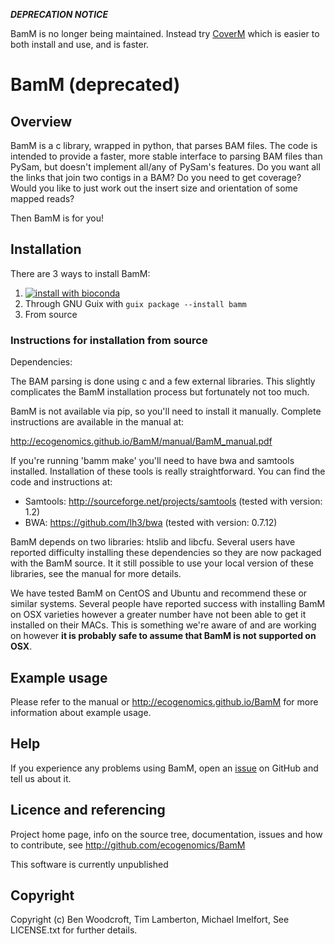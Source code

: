 

**_DEPRECATION NOTICE_**

BamM is no longer being maintained. Instead try [CoverM](https://github.com/wwood/CoverM) which is easier to both install and use, and is faster.



# BamM (deprecated)

## Overview

BamM is a c library, wrapped in python, that parses BAM files.
The code is intended to provide a faster, more stable interface to parsing BAM files than PySam, but doesn't implement all/any of PySam's features.
Do you want all the links that join two contigs in a BAM? Do you need to get coverage? Would you like to just work out the insert size and orientation of some mapped reads?

Then BamM is for you!

## Installation

There are 3 ways to install BamM:

1. [![install with bioconda](https://img.shields.io/badge/install%20with-bioconda-brightgreen.svg?style=flat-square)](http://bioconda.github.io/recipes/bamm/README.html)
2. Through GNU Guix with `guix package --install bamm`
3. From source

### Instructions for installation from source

Dependencies:

The BAM parsing is done using c and a few external libraries. This slightly complicates the BamM installation process but fortunately not too much.

BamM is not available via pip, so you'll need to install it manually. Complete instructions are available in the manual at:

http://ecogenomics.github.io/BamM/manual/BamM_manual.pdf

If you're running 'bamm make' you'll need to have bwa and samtools installed. Installation of these tools is really straightforward. You can find the code and instructions at:

* Samtools:   http://sourceforge.net/projects/samtools  (tested with version: 1.2)
* BWA:        https://github.com/lh3/bwa            (tested with version: 0.7.12)

BamM depends on two libraries: htslib and libcfu. Several users have reported difficulty installing these dependencies so they are now packaged with the BamM source. It it still possible to use your local version of these libraries, see the manual for more details.

We have tested BamM on CentOS and Ubuntu and recommend these or similar systems. Several people have reported success with installing BamM on OSX varieties however a greater number have not been able to get it installed on their MACs. This is something we're aware of and are working on however **it is probably safe to assume that BamM is not supported on OSX**.

## Example usage

Please refer to the manual or http://ecogenomics.github.io/BamM for more information about example usage.

## Help

If you experience any problems using BamM, open an [issue](https://github.com/ecogenomics/BamM/issues) on GitHub and tell us about it.

## Licence and referencing

Project home page, info on the source tree, documentation, issues and how to contribute, see http://github.com/ecogenomics/BamM

This software is currently unpublished

## Copyright

Copyright (c) Ben Woodcroft, Tim Lamberton, Michael Imelfort, See LICENSE.txt for further details.
